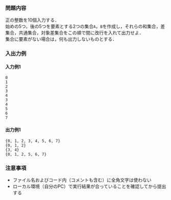 ### 問題内容
正の整数を10個入力する．  
始めの5つ，後の5つを要素とする2つの集合`A`，`B`を作成し，それらの和集合，差集合，共通集合，対象差集合をこの順で間に改行を入れて出力せよ．    
集合に要素がない場合は，何も出力しないものとする．  


### 入出力例
#### 入力例1
```
0
1
2
3
4
3
4
5
6
7
```

#### 出力例1
```
{0, 1, 2, 3, 4, 5, 6, 7}
{0, 1, 2}
{3, 4}
{0, 1, 2, 5, 6, 7}
```


### 注意事項

- ファイル名およびコード内（コメントも含む）に全角文字は使わない  
- ローカル環境（自分のPC）で実行結果が合っていることを確認してから提出する
